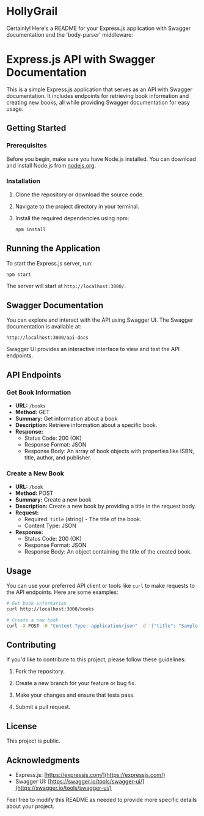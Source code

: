 # HollyGrail
Certainly! Here's a README for your Express.js application with Swagger documentation and the 'body-parser' middleware:

# Express.js API with Swagger Documentation

This is a simple Express.js application that serves as an API with Swagger documentation. It includes endpoints for retrieving book information and creating new books, all while providing Swagger documentation for easy usage.

## Getting Started

### Prerequisites

Before you begin, make sure you have Node.js installed. You can download and install Node.js from [nodejs.org](https://nodejs.org/).

### Installation

1. Clone the repository or download the source code.

2. Navigate to the project directory in your terminal.

3. Install the required dependencies using npm:

   ```bash
   npm install
   ```

## Running the Application

To start the Express.js server, run:

```bash
npm start
```

The server will start at `http://localhost:3000/`.

## Swagger Documentation

You can explore and interact with the API using Swagger UI. The Swagger documentation is available at:

```
http://localhost:3000/api-docs
```

Swagger UI provides an interactive interface to view and test the API endpoints.

## API Endpoints

### Get Book Information

- **URL:** `/books`
- **Method:** GET
- **Summary:** Get information about a book
- **Description:** Retrieve information about a specific book.
- **Response:**
  - Status Code: 200 (OK)
  - Response Format: JSON
  - Response Body: An array of book objects with properties like ISBN, title, author, and publisher.

### Create a New Book

- **URL:** `/book`
- **Method:** POST
- **Summary:** Create a new book
- **Description:** Create a new book by providing a title in the request body.
- **Request:**
  - Required: `title` (string) - The title of the book.
  - Content Type: JSON
- **Response:**
  - Status Code: 200 (OK)
  - Response Format: JSON
  - Response Body: An object containing the title of the created book.

## Usage

You can use your preferred API client or tools like `curl` to make requests to the API endpoints. Here are some examples:

```bash
# Get book information
curl http://localhost:3000/books

# Create a new book
curl -X POST -H "Content-Type: application/json" -d '{"title": "Sample Book"}' http://localhost:3000/book
```

## Contributing

If you'd like to contribute to this project, please follow these guidelines:

1. Fork the repository.

2. Create a new branch for your feature or bug fix.

3. Make your changes and ensure that tests pass.

4. Submit a pull request.

## License

This project is public.

## Acknowledgments

- Express.js: [https://expressjs.com/](https://expressjs.com/)
- Swagger UI: [https://swagger.io/tools/swagger-ui/](https://swagger.io/tools/swagger-ui/)

Feel free to modify this README as needed to provide more specific details about your project.
